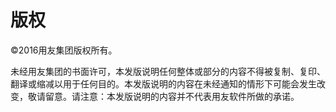 # 版权

©2016用友集团版权所有。

未经用友集团的书面许可，本发版说明任何整体或部分的内容不得被复制、复印、翻译或缩减以用于任何目的。本发版说明的内容在未经通知的情形下可能会发生改变，敬请留意。请注意：本发版说明的内容并不代表用友软件所做的承诺。